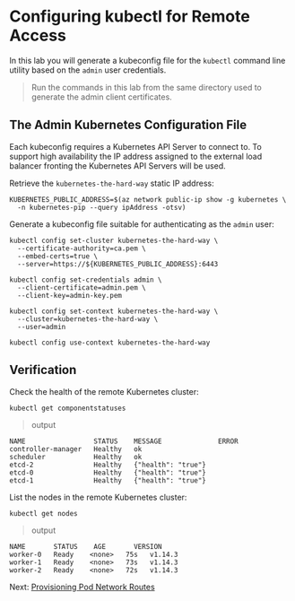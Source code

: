 # Configuring kubectl for Remote Access

In this lab you will generate a kubeconfig file for the `kubectl` command line utility based on the `admin` user credentials.

> Run the commands in this lab from the same directory used to generate the admin client certificates.

## The Admin Kubernetes Configuration File

Each kubeconfig requires a Kubernetes API Server to connect to. To support high availability the IP address assigned to the external load balancer fronting the Kubernetes API Servers will be used.

Retrieve the `kubernetes-the-hard-way` static IP address:

```shell
KUBERNETES_PUBLIC_ADDRESS=$(az network public-ip show -g kubernetes \
  -n kubernetes-pip --query ipAddress -otsv)
```

Generate a kubeconfig file suitable for authenticating as the `admin` user:

```shell
kubectl config set-cluster kubernetes-the-hard-way \
  --certificate-authority=ca.pem \
  --embed-certs=true \
  --server=https://${KUBERNETES_PUBLIC_ADDRESS}:6443
```

```shell
kubectl config set-credentials admin \
  --client-certificate=admin.pem \
  --client-key=admin-key.pem
```

```shell
kubectl config set-context kubernetes-the-hard-way \
  --cluster=kubernetes-the-hard-way \
  --user=admin
```

```shell
kubectl config use-context kubernetes-the-hard-way
```

## Verification

Check the health of the remote Kubernetes cluster:

```shell
kubectl get componentstatuses
```

> output

```shell
NAME                 STATUS    MESSAGE              ERROR
controller-manager   Healthy   ok
scheduler            Healthy   ok
etcd-2               Healthy   {"health": "true"}
etcd-0               Healthy   {"health": "true"}
etcd-1               Healthy   {"health": "true"}
```

List the nodes in the remote Kubernetes cluster:

```shell
kubectl get nodes
```

> output

```shell
NAME       STATUS    AGE       VERSION
worker-0   Ready    <none>   75s   v1.14.3
worker-1   Ready    <none>   73s   v1.14.3
worker-2   Ready    <none>   72s   v1.14.3
```

Next: [Provisioning Pod Network Routes](11-pod-network-routes.md)
